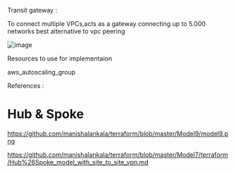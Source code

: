 

Transit gateway :

To connect multiple VPCs,acts as a gateway connecting up to 5.000 networks best alternative to vpc peering

![image](https://user-images.githubusercontent.com/33985509/127633555-94b3d3c6-d5e0-40a5-8366-df5bf8e7e951.png)




Resources to use for implementaion

aws_autoscaling_group




References :

# Hub & Spoke 

https://github.com/manishalankala/terraform/blob/master/Model9/model9.png

https://github.com/manishalankala/terraform/blob/master/Model7/terraform/Hub%26Spoke_model_with_site_to_site_vpn.md

